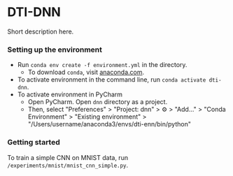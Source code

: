 # DTI-DNN

Short description here.

### Setting up the environment

* Run `conda env create -f environment.yml` in the directory.
  * To download `conda`, visit [anaconda.com](https://www.anaconda.com/distribution/).
* To activate environment in the command line, run `conda activate dti-dnn`.
* To activate environment in PyCharm
  * Open PyCharm. Open `dnn` directory as a project.
  * Then, select "Preferences" > "Project: dnn" > ⚙️ > "Add..." > "Conda Environment" > "Existing environment" > "/Users/username/anaconda3/envs/dti-enn/bin/python"

### Getting started

To train a simple CNN on MNIST data, run `/experiments/mnist/mnist_cnn_simple.py`.
